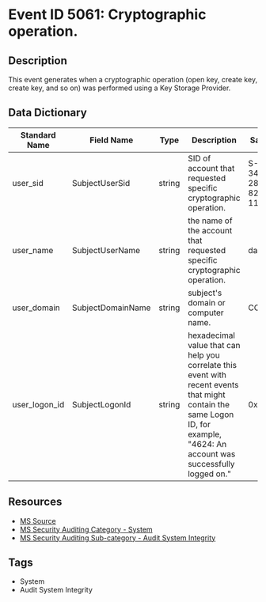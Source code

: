 # Event ID 5061: Cryptographic operation.

## Description
This event generates when a cryptographic operation (open key, create key, create key, and so on) was performed using a Key Storage Provider.

## Data Dictionary
|Standard Name|Field Name|Type|Description|Sample Value|
|---|---|---|---|---|
|user_sid|SubjectUserSid|string|SID of account that requested specific cryptographic operation.|S-1-5-21-3457937927-2839227994-823803824-1104|
|user_name|SubjectUserName|string|the name of the account that requested specific cryptographic operation.|dadmin|
|user_domain|SubjectDomainName|string|subject's domain or computer name.|CONTOSO|
|user_logon_id|SubjectLogonId|string|hexadecimal value that can help you correlate this event with recent events that might contain the same Logon ID, for example, "4624: An account was successfully logged on."|0x38e2d|

## Resources
* [MS Source](https://github.com/MicrosoftDocs/windows-itpro-docs/blob/public/windows/security/threat-protection/auditing/event-5061.md)
* [MS Security Auditing Category - System](https://docs.microsoft.com/en-us/windows/security/threat-protection/auditing/advanced-security-audit-policy-settings#system)
* [MS Security Auditing Sub-category - Audit System Integrity](https://github.com/MicrosoftDocs/windows-itpro-docs/tree/master/windows/security/threat-protection/auditing/audit-system-integrity.md)

## Tags
* System
* Audit System Integrity